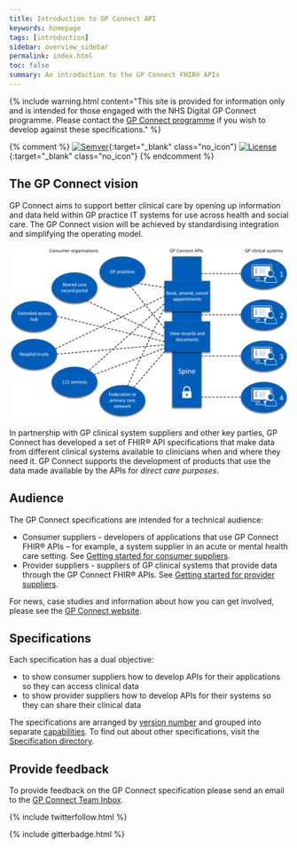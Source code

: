 ```yaml
---
title: Introduction to GP Connect API
keywords: homepage
tags: [introduction]
sidebar: overview_sidebar
permalink: index.html
toc: false
summary: An introduction to the GP Connect FHIR® APIs
---
```


{% include warning.html content="This site is provided for information only and is intended for those engaged with the NHS Digital GP Connect programme. Please contact the [GP Connect programme](support_communications.html) if you wish to develop against these specifications." %}

{% comment %}
[![Semver](http://img.shields.io/badge/semver-2.0.0-yellow.svg)](http://semver.org/spec/v2.0.0.html){:target="_blank" class="no_icon"} [![License](http://img.shields.io/:license-apache2-blue.svg)](http://www.apache.org/licenses/LICENSE-2.0.html){:target="_blank" class="no_icon"} 
{% endcomment %}

## The GP Connect vision ##

GP Connect aims to support better clinical care by opening up information and data held within GP practice IT systems for use across health and social care. The GP Connect vision will be achieved by standardising integration and simplifying the operating model.

<img src="images/overview/GP-Connect-overview.png" alt="Diagram showing data flow between organisations and clinical systems" class="center">
                                                                                                                                                    <br>
                                                                                                                                                    
In partnership with GP clinical system suppliers and other key parties, GP Connect has developed a set of FHIR&reg; API specifications that make data from different clinical systems available to clinicians when and where they need it. GP Connect supports the development of products that use the data made available by the APIs for *direct care purposes*.

## Audience ##
The GP Connect specifications are intended for a technical audience:

* Consumer suppliers - developers of applications that use GP Connect FHIR® APIs – for example, a system supplier in an acute or mental health care setting. See [Getting started for consumer suppliers](overview_getting_started_consumers.html).
* Provider suppliers - suppliers of GP clinical systems that provide data through the GP Connect FHIR® APIs. See [Getting started for provider suppliers](overview_getting_started_providers.html).

For news, case studies and information about how you can get involved, please see the [GP Connect website](https://digital.nhs.uk/services/gp-connect).

## Specifications ##
Each specification has a dual objective:
 
* to show consumer suppliers how to develop APIs for their applications so they can access clinical data
* to show provider suppliers how to develop APIs for their systems so they can share their clinical data

The specifications are arranged by [version number](design_product_versioning.html) and grouped into separate [capabilities](overview_priority_capabilities.html). To find out about other specifications, visit the [Specification directory](https://digital.nhs.uk/services/gp-connect/gp-connect-specifications-for-developers).

## Provide feedback ##
To provide feedback on the GP Connect specification please send an email to the [GP Connect Team Inbox](mailto://gpconnect@nhs.net).

{% include twitterfollow.html %}

{% include gitterbadge.html %}
